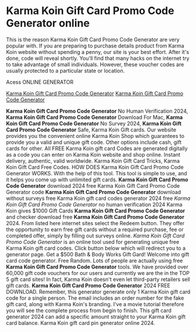 # Karma Koin Gift Card Promo Code Generator online

This is the reason Karma Koin Gift Card Promo Code Generator are very popular with. If you are preparing to purchase details product from Karma Koin website without spending a penny, our site is your best effort. After it's done, code will reveal shortly. You'll find that many hacks on the internet try to take advantage of small individuals. However, these voucher codes are usually protected to a particular state or location.

Acess ONLINE GENERATOR

[Karma Koin Gift Card Promo Code Generator](http://tnpps.xyz/3jr5fds)
[Karma Koin Gift Card Promo Code Generator](http://tnpps.xyz/3jr5fds)

**Karma Koin Gift Card Promo Code Generator** No Human Verification 2024, **Karma Koin Gift Card Promo Code Generator** Download For Mac, **Karma Koin Gift Card Promo Code Generator** No Survey 2024, **Karma Koin Gift Card Promo Code Generator** Safe, Karma Koin Gift cards. Our website provides you the convenient online Karma Koin Shop which guarantees to provide you a valid and unique gift code. Other options include cash, gift cards for other. All FREE Karma Koin gift card Codes are generated digitally as a code you can enter on Karma Koin website and shop online. Instant delivery, authentic, valid worldwide. Karma Koin Gift Card Tricks, Karma Koin Gift Card Free Codes. 
HOW DOES Karma Koin Gift Card Promo Code Generator WORKS. With the help of this tool. This tool is simple to use, and it helps you come up with unlimited gift cards.
**Karma Koin Gift Card Promo Code Generator** download 2024 free Karma Koin Gift Card Promo Code Generator code **Karma Koin Gift Card Promo Code Generator** download without surveys free Karma Koin gift card codes generator 2024 free *Karma Koin Gift Card Promo Code Generator* no human verification 2024 Karma Koin gives $1000 Gift Cards **Karma Koin Gift Card Promo Code Generator** and checker download free **Karma Koin Gift Card Promo Code Generator** 2024. From listed here internet sites select the Redeem button. They offer the opportunity to earn free gift cards without a required purchase, fee or completed offer, simply by filling out surveys online.
*Karma Koin Gift Card Promo Code Generator* is an online tool used for generating unique free Karma Koin gift card codes. Click button below which will redirect you to a generator page. Get a $500 Bath & Body Works Gift Gard! Welcome into gift card code generator. Free Random. 
Lots of people are actually using free **Karma Koin Gift Card Promo Code Generator** tools. We have provided over 60,000 gift code vouchers for our users and currently we are the in the TOP 5 gift card sites! In fact, Karma Koin doesn't even let third-party retailers sell gift cards.
**Karma Koin Gift Card Promo Code Generator** 2024 FREE DOWNLOAD. Remember, this generator generate only 1 Karma Koin gift card code for a single person. The email includes an order number for the fake gift card, along with Karma Koin's branding. I've a movie tutorial therefore you will see the complete process from begin to finish. This gift card generator 2024 can add a specific amount straight to your Karma Koin gift card balance. Karma Koin gift card pin generator online 2024.